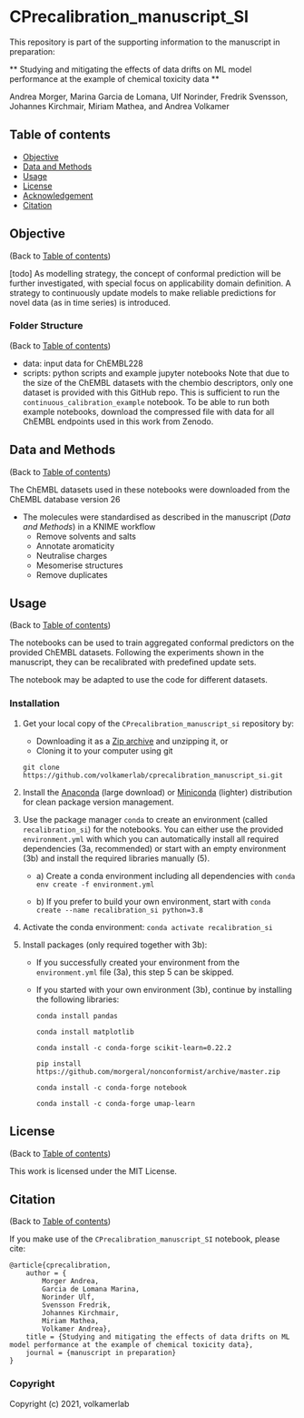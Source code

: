 # CPrecalibration_manuscript_SI

This repository is part of the supporting information to the manuscript in preparation:

** Studying and mitigating the effects of data drifts on ML model performance at the example of chemical toxicity data **

Andrea Morger, Marina Garcia de Lomana, Ulf Norinder, Fredrik Svensson, Johannes Kirchmair, Miriam Mathea, and Andrea Volkamer

## Table of contents

* [Objective](#objective)
* [Data and Methods](#data-and-methods)
* [Usage](#usage)
* [License](#license)
* [Acknowledgement](#acknowledgement)
* [Citation](#citation)

## Objective
(Back to [Table of contents](#table-of-contents))

[todo] As modelling strategy, the concept of conformal prediction will be further investigated, with special focus on applicability domain definition. 
A strategy to continuously update models to make reliable predictions for novel data (as in time series) is introduced. 

### Folder Structure
(Back to [Table of contents](#table-of-contents))
- data: input data for ChEMBL228
- scripts: python scripts and example jupyter notebooks
Note that due to the size of the ChEMBL datasets with the chembio descriptors, only one dataset is provided with this GitHub repo. This is sufficient to run the `continuous_calibration_example` notebook. To be able to run both example notebooks, download the compressed file with data for all ChEMBL endpoints used in this work from Zenodo.


## Data and Methods
(Back to [Table of contents](#table-of-contents))

The ChEMBL datasets used in these notebooks were downloaded from the ChEMBL database version 26

* The molecules were standardised as described in the manuscript (*Data and Methods*) in a KNIME workflow
    * Remove solvents and salts
    * Annotate aromaticity
    * Neutralise charges
    * Mesomerise structures 
    * Remove duplicates
    

## Usage
(Back to [Table of contents](#table-of-contents))

The notebooks can be used to train aggregated conformal predictors on the provided ChEMBL datasets. Following the experiments shown in the manuscript, they can be recalibrated with predefined update sets.
 
The notebook may be adapted to use the code for different datasets. 

### Installation

1. Get your local copy of the `CPrecalibration_manuscript_si` repository by:
    * Downloading it as a [Zip archive](https://github.com/volkamerlab/cprecalibration_manuscript_si/archive/master.zip) and unzipping it, or
    * Cloning it to your computer using git

    ```
    git clone https://github.com/volkamerlab/cprecalibration_manuscript_si.git
    ``` 

2. Install the [Anaconda](
https://docs.anaconda.com/anaconda/install/) (large download) or [Miniconda](https://docs.conda.io/en/latest/miniconda.html) (lighter) distribution for clean package version management.

3. Use the package manager `conda` to create an environment (called `recalibration_si`) for the notebooks. You can either use the provided `environment.yml` with which you can automatically install all required dependencies (3a, recommended) 
or start with an empty environment (3b) and install the required libraries manually (5).

    * a) Create a conda environment including all dependencies with 
`conda env create -f environment.yml`

    * b) If you prefer to build your own environment, start with 
`conda create --name recalibration_si python=3.8`
   

4. Activate the conda environment: `conda activate recalibration_si`

5. Install packages (only required together with 3b): 
    * If you successfully created your environment from the `environment.yml` file (3a), this step 5 can be skipped. 
    * If you started with your own environment (3b), continue by installing the following libraries: 
   
    
        `conda install pandas`
    
        `conda install matplotlib`
    
        `conda install -c conda-forge scikit-learn=0.22.2`
    
        `pip install https://github.com/morgeral/nonconformist/archive/master.zip`
        
        `conda install -c conda-forge notebook`
        
        `conda install -c conda-forge umap-learn`
        

## License
(Back to [Table of contents](#table-of-contents))

This work is licensed under the MIT License.

## Citation
(Back to [Table of contents](#table-of-contents))

If you make use of the `CPrecalibration_manuscript_SI` notebook, please cite:

```
@article{cprecalibration,
    author = {
        Morger Andrea, 
        Garcia de Lomana Marina,
        Norinder Ulf,
        Svensson Fredrik, 
        Johannes Kirchmair,
        Miriam Mathea,
        Volkamer Andrea},
    title = {Studying and mitigating the effects of data drifts on ML model performance at the example of chemical toxicity data},
    journal = {manuscript in preparation}
}
```


### Copyright

Copyright (c) 2021, volkamerlab